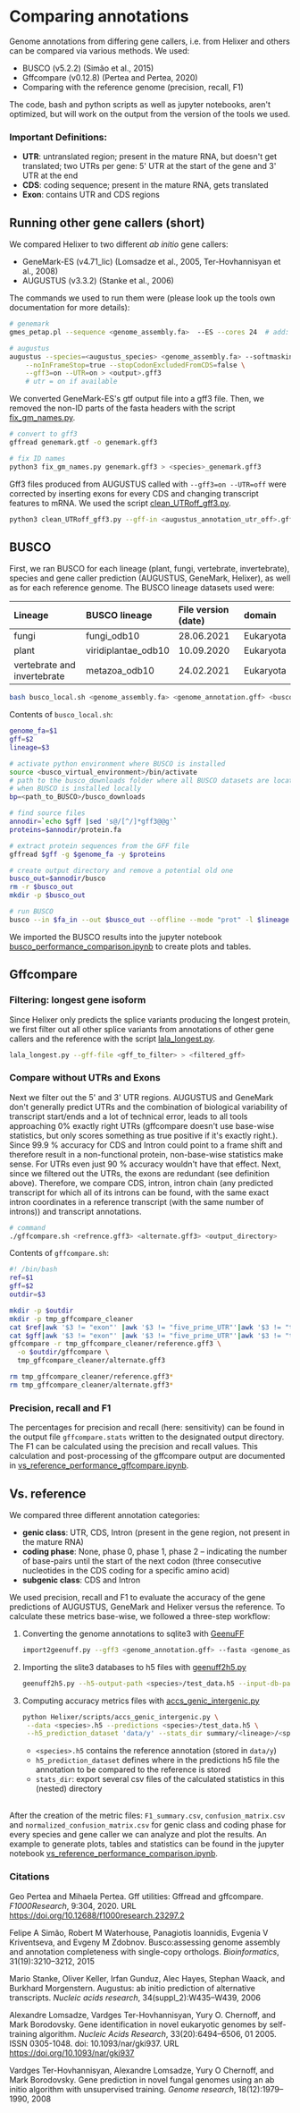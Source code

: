 # Comparing annotations
Genome annotations from differing gene callers, i.e. from Helixer and others
can be compared via various methods. We used:
- BUSCO (v5.2.2) (Simão et al., 2015)
- Gffcompare (v0.12.8) (Pertea and Pertea, 2020)
- Comparing with the reference genome (precision, recall, F1)
   
The code, bash and python scripts as well as jupyter notebooks, aren't
optimized, but will work on the output from the version of the tools
we used.

### Important Definitions:
- **UTR**: untranslated region; present in the mature RNA, but doesn't get
translated; two UTRs per gene: 5' UTR at the start of the gene and 3' UTR
at the end
- **CDS**: coding sequence; present in the mature RNA, gets translated
- **Exon**: contains UTR and CDS regions   


## Running other gene callers (short)
We compared Helixer to two different _ab initio_ gene callers:
- GeneMark-ES (v4.71_lic) (Lomsadze et al., 2005, Ter-Hovhannisyan et al., 2008)
- AUGUSTUS (v3.3.2) (Stanke et al., 2006)

The commands we used to run them were (please look up the tools
own documentation for more details):
```bash
# genemark
gmes_petap.pl --sequence <genome_assembly.fa>  --ES --cores 24  # add: --fungus for fungal genomes

# augustus
augustus --species=<augustus_species> <genome_assembly.fa> --softmasking=1 \
    --noInFrameStop=true --stopCodonExcludedFromCDS=false \
    --gff3=on --UTR=on > <output>.gff3
    # utr = on if available
```
We converted GeneMark-ES's gtf output file into a gff3 file. Then,
we removed the non-ID parts of the fasta headers with the script
[fix_gm_names.py](https://github.com/weberlab-hhu/helixer_scratch/blob/master/data_scripts/fix_gm_names.py).
```bash
# convert to gff3
gffread genemark.gtf -o genemark.gff3

# fix ID names
python3 fix_gm_names.py genemark.gff3 > <species>_genemark.gff3
```
Gff3 files produced from AUGUSTUS called with `--gff3=on --UTR=off` were corrected
by inserting exons for every CDS and changing transcript features to mRNA. We used
the script [clean_UTRoff_gff3.py](https://github.com/weberlab-hhu/helixer_scratch/blob/master/method_comp/clean_UTRoff_gff3.py).
```bash
python3 clean_UTRoff_gff3.py --gff-in <augustus_annotation_utr_off>.gff3 --out <cleaned_annotation>.gff3
```
## BUSCO
First, we ran BUSCO for each lineage (plant, fungi, vertebrate, invertebrate),
species and gene caller prediction (AUGUSTUS, GeneMark, Helixer), as well as for
each reference genome. The BUSCO lineage datasets used were:

| Lineage                     | BUSCO lineage       | File version (date) | domain    |
|:----------------------------|:--------------------|:--------------------|:----------|
| fungi                       | fungi_odb10         | 28.06.2021          | Eukaryota |
| plant                       | viridiplantae_odb10 | 10.09.2020          | Eukaryota |
| vertebrate and invertebrate | metazoa_odb10       | 24.02.2021          | Eukaryota |
   
```bash
bash busco_local.sh <genome_assembly.fa> <genome_annotation.gff> <busco_lineage>
```
Contents of `busco_local.sh`:
```bash
genome_fa=$1
gff=$2
lineage=$3

# activate python environment where BUSCO is installed
source <busco_virtual_environment>/bin/activate
# path to the busco_downloads folder where all BUSCO datasets are located
# when BUSCO is installed locally
bp=<path_to_BUSCO>/busco_downloads

# find source files
annodir=`echo $gff |sed 's@/[^/]*gff3@@g'`
proteins=$annodir/protein.fa

# extract protein sequences from the GFF file
gffread $gff -g $genome_fa -y $proteins

# create output directory and remove a potential old one
busco_out=$annodir/busco
rm -r $busco_out
mkdir -p $busco_out

# run BUSCO
busco --in $fa_in --out $busco_out --offline --mode "prot" -l $lineage -f --download_path $bp
```
We imported the BUSCO results into the jupyter notebook
[busco_performance_comparison.ipynb](busco_performance_comparison.ipynb)
to create plots and tables.


## Gffcompare
### Filtering: longest gene isoform
Since Helixer only predicts the splice variants producing the longest protein,
we first filter out all other splice variants from annotations of other gene
callers and the reference with the script [lala_longest.py](https://github.com/weberlab-hhu/helixer_scratch/blob/master/misc_scripts/lala_longest.py).
```bash
lala_longest.py --gff-file <gff_to_filter> > <filtered_gff>
```
### Compare without UTRs and Exons
Next we filter out the 5' and 3' UTR regions. AUGUSTUS and GeneMark don't
generally predict UTRs and the combination of biological variability
of transcript start/ends and a lot of technical error, leads to all tools
approaching 0% exactly right UTRs (gffcompare doesn't use base-wise
statistics, but only scores something as true positive if it's exactly right.).
Since 99.9 % accuracy for CDS and Intron could point to a frame shift
and therefore result in a non-functional protein, non-base-wise statistics
make sense. For UTRs even just 90 % accuracy wouldn't have that effect.
Next, since we filtered out the UTRs, the exons are redundant (see
definition above). Therefore, we compare CDS, intron, intron chain (any
predicted transcript for which all of its introns can be found, with the
same exact intron coordinates in a reference transcript (with the same
number of introns)) and transcript annotations.

```bash
# command
./gffcompare.sh <refrence.gff3> <alternate.gff3> <output_directory>
```
Contents of `gffcompare.sh`:
```bash
#! /bin/bash
ref=$1
gff=$2
outdir=$3

mkdir -p $outdir
mkdir -p tmp_gffcompare_cleaner
cat $ref|awk '$3 != "exon"' |awk '$3 != "five_prime_UTR"'|awk '$3 != "three_prime_UTR"' > tmp_gffcompare_cleaner/reference.gff3
cat $gff|awk '$3 != "exon"' |awk '$3 != "five_prime_UTR"'|awk '$3 != "three_prime_UTR"' > tmp_gffcompare_cleaner/alternate.gff3
gffcompare -r tmp_gffcompare_cleaner/reference.gff3 \
  -o $outdir/gffcompare \
  tmp_gffcompare_cleaner/alternate.gff3

rm tmp_gffcompare_cleaner/reference.gff3*
rm tmp_gffcompare_cleaner/alternate.gff3*
```

### Precision, recall and F1
The percentages for precision and recall (here: sensitivity) can be
found in the output file `gffcompare.stats` written to the designated
output directory. The F1 can be calculated using the precision and
recall values. This calculation and post-processing of the gffcompare
output are documented in
[vs_reference_performance_gffcompare.ipynb](vs_reference_performance_gffcompare.ipynb).

## Vs. reference
We compared three different annotation categories:
- **genic class**: UTR, CDS, Intron (present in the gene region, not present
in the mature RNA)
- **coding phase**: None, phase 0, phase 1, phase 2 – indicating the number
of base-pairs until the start of the next codon (three consecutive
nucleotides in the CDS coding for a specific amino acid)
- **subgenic class**: CDS and Intron

We used precision, recall and F1  to evaluate the accuracy of the gene
predictions of AUGUSTUS, GeneMark and Helixer versus the reference.
To calculate these metrics base-wise, we followed a three-step workflow:
   
1. Converting the genome annotations to sqlite3 with [GeenuFF](https://github.com/weberlab-hhu/GeenuFF)
    
   ```bash
   import2geenuff.py --gff3 <genome_annotation.gff> --fasta <genome_assembly.fa> --db-path <species.sqlite3> --log-file import.log --species <species>
    ```
   
2. Importing the slite3 databases to h5 files with [geenuff2h5.py](../geenuff2h5.py)
    
   ```bash
   geenuff2h5.py --h5-output-path <species>/test_data.h5 --input-db-path <species.sqlite3> --subsequence-length 21384 --write-by 2138400
    ```
3. Computing accuracy metrics files with [accs_genic_intergenic.py](../scripts/accs_genic_intergenic.py)
   ```bash
   python Helixer/scripts/accs_genic_intergenic.py \
    --data <species>.h5 --predictions <species>/test_data.h5 \
    --h5_prediction_dataset 'data/y' --stats_dir summary/<lineage>/<species>/vs_ref/<gene_caller>
    ```
   - `<species>.h5` contains the reference annotation (stored in `data/y`)
   - `h5_prediction_dataset` defines where in the predictions h5 file the
   annotation to be compared to the reference is stored
   - `stats_dir`: export several csv files of the calculated statistics in
   this (nested) directory
   
\
After the creation of the metric files: `F1_summary.csv`, `confusion_matrix.csv`
and `normalized_confusion_matrix.csv` for genic class and coding phase for
every species and gene caller we can analyze and plot the results. An example
to generate plots, tables and statistics can be found in the jupyter notebook
[vs_reference_performance_comparison.ipynb](vs_reference_performance_comparison.ipynb).

### Citations
Geo Pertea and Mihaela Pertea. Gff utilities: Gffread and gffcompare.
_F1000Research_, 9:304, 2020. URL
https://doi.org/10.12688/f1000research.23297.2   
   
Felipe A Simão, Robert M Waterhouse, Panagiotis Ioannidis, Evgenia V
Kriventseva, and Evgeny M Zdobnov. Busco:assessing genome assembly and
annotation completeness with single-copy orthologs. _Bioinformatics_,
31(19):3210–3212, 2015
   
Mario Stanke, Oliver Keller, Irfan Gunduz, Alec Hayes, Stephan Waack,
and Burkhard Morgenstern. Augustus: ab initio prediction of alternative
transcripts. _Nucleic acids research_, 34(suppl_2):W435–W439, 2006
   
Alexandre Lomsadze, Vardges Ter-Hovhannisyan, Yury O. Chernoff, and Mark
Borodovsky. Gene identification in novel eukaryotic genomes by self-training
algorithm. _Nucleic Acids Research_, 33(20):6494–6506, 01 2005. ISSN
0305-1048. doi: 10.1093/nar/gki937. URL https://doi.org/10.1093/nar/gki937
   
Vardges Ter-Hovhannisyan, Alexandre Lomsadze, Yury O Chernoff, and Mark
Borodovsky. Gene prediction in novel fungal genomes using an ab initio
algorithm with unsupervised training. _Genome research_, 18(12):1979–1990, 2008
